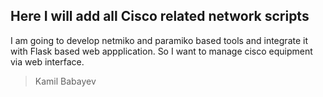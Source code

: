 ## Here I will add all Cisco related network scripts

I am going to develop netmiko and paramiko based tools and integrate it with Flask based web appplication. So I want to manage cisco equipment via web interface.

> Kamil Babayev


